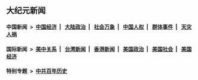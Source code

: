 ## 大纪元新闻

#### 中国新闻 &nbsp;>&nbsp; [中国经济](indexes/ncid283/README.md?09051645) &nbsp;| &nbsp; [大陆政治](indexes/ncid277/README.md?09051645) &nbsp;| &nbsp; [社会万象](indexes/ncid282/README.md?09051645) &nbsp;| &nbsp; [中国人权](indexes/ncid278/README.md?09051645) &nbsp;| &nbsp; [群体事件](indexes/ncid279/README.md?09051645) &nbsp;| &nbsp; [天灾人祸](indexes/ncid280/README.md?09051645)

#### 国际新闻 &nbsp;>&nbsp; [美中关系](indexes/nf1412576/README.md?09051645) &nbsp;| &nbsp; [台湾新闻](indexes/ncid1349361/README.md?09051645) &nbsp;| &nbsp; [香港新闻](indexes/ncid1349362/README.md?09051645) &nbsp;| &nbsp; [美国政治](indexes/ncid1078159/README.md?09051645) &nbsp;| &nbsp; [美国社会](indexes/ncid1078160/README.md?09051645) &nbsp;| &nbsp; [美国经济](indexes/ncid1078158/README.md?09051645)

#### 特别专题 &nbsp;>&nbsp; [中共百年历史](https://github.com/easy2view/epoch-special/blob/master/README.md?09051645)  
